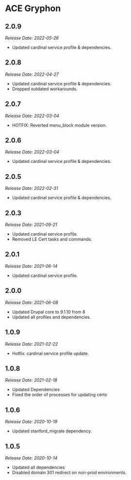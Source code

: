 # ACE Gryphon

2.0.9
--------------------------------------------------------------------------------
_Release Date: 2022-05-26_

- Updated cardinal service profile & dependencies.

2.0.8
--------------------------------------------------------------------------------
_Release Date: 2022-04-27_

- Updated cardinal service profile & dependencies.
- Dropped outdated workarounds.

2.0.7
--------------------------------------------------------------------------------
_Release Date: 2022-03-04_

- HOTFIX: Reverted menu_block module version.

2.0.6
--------------------------------------------------------------------------------
_Release Date: 2022-03-04_

- Updated cardinal service profile & dependencies.

2.0.5
--------------------------------------------------------------------------------
_Release Date: 2022-02-31_

- Updated cardinal service profile & dependencies.

2.0.3
--------------------------------------------------------------------------------
_Release Date: 2021-09-21_

- Updated cardinal service profile.
- Removed LE Cert tasks and commands.

2.0.1
--------------------------------------------------------------------------------
_Release Date: 2021-06-14_

- Updated cardinal service profile.

2.0.0
--------------------------------------------------------------------------------
_Release Date: 2021-06-08_

- Updated Drupal core to 9.1.10 from 8
- Updated all profiles and dependencies.

1.0.9
--------------------------------------------------------------------------------
_Release Date: 2021-02-22_

- Hotfix: cardinal service profile update.


1.0.8
--------------------------------------------------------------------------------
_Release Date: 2021-02-18_

- Updated Dependencies
- Fixed the order of processes for updating certs

1.0.6
--------------------------------------------------------------------------------
_Release Date: 2020-10-19_

- Updated stanford_migrate dependency.

1.0.5
--------------------------------------------------------------------------------
_Release Date: 2020-10-14_

- Updated all dependencies
- Disabled domain 301 redirect on non-prod environments.
